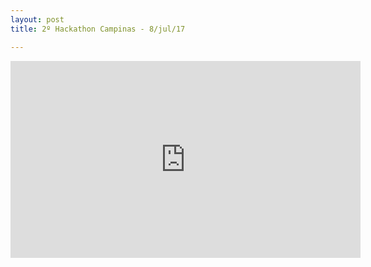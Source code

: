 ```yaml
---
layout: post
title: 2º Hackathon Campinas - 8/jul/17

---
```

<iframe width="560" height="315" src="https://www.youtube.com/embed/7Am4Oy739qY?rel=0" frameborder="0" allowfullscreen></iframe>

